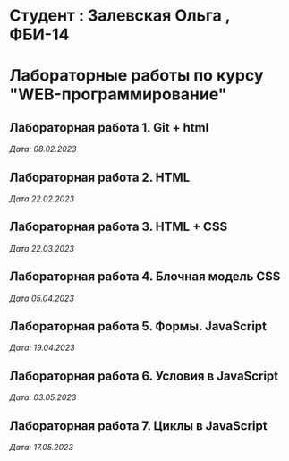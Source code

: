 # Студент : Залевская Ольга , ФБИ-14

# Лабораторные работы по курсу "WEB-программирование"

## Лабораторная работа 1. Git + html

*Дата: 08.02.2023*

## Лабораторная работа 2. HTML

*Дата 22.02.2023*

## Лабораторная работа 3. HTML + CSS

*Дата 22.03.2023*

## Лабораторная работа 4. Блочная модель CSS

*Дата 05.04.2023*

## Лабораторная работа 5. Формы. JavaScript

*Дата: 19.04.2023*

## Лабораторная работа 6. Условия в JavaScript

*Дата: 03.05.2023*

## Лабораторная работа 7. Циклы в JavaScript

*Дата: 17.05.2023*